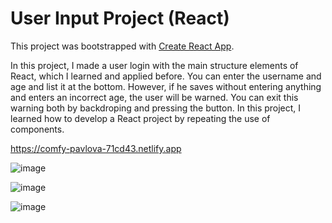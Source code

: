 # User Input Project (React)

This project was bootstrapped with [Create React App](https://github.com/facebook/create-react-app).

In this project, I made a user login with the main structure elements of React, which I learned and applied before.
You can enter the username and age and list it at the bottom. However, if he saves without entering anything and enters an incorrect age, the user will be warned.
You can exit this warning both by backdroping and pressing the button.
In this project, I learned how to develop a React project by repeating the use of components.

https://comfy-pavlova-71cd43.netlify.app

![image](https://user-images.githubusercontent.com/104005289/202898292-601576ed-6f8f-4053-80fd-bc1bb1555549.png)

![image](https://user-images.githubusercontent.com/104005289/202898293-0d5127ae-118c-4f2f-9125-481312fbae09.png)

![image](https://user-images.githubusercontent.com/104005289/202898305-14e5ae6b-a88a-4e99-ba55-88a918c62cc6.png)

